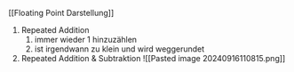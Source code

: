 [[Floating Point Darstellung]]

1. Repeated Addition
	1. immer wieder $1$ hinzuzählen
	2. ist irgendwann zu klein und wird weggerundet
2. Repeated Addition & Subtraktion
![[Pasted image 20240916110815.png]]

